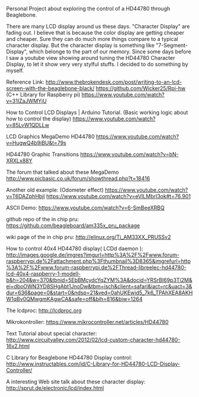 Personal Project about exploring the control of a HD44780 through Beaglebone.

There are many LCD display around us these days. "Character Display" are fading out. I believe that is because the color display are getting cheaper and cheaper. Sure they can do much more things compare to a typical character display. But the character display is something like "7-Segment-Display", which belonge to the part of our memory. Since some days before I saw a youtube view showing around tuning the HD44780 Character Display, to let it show very very stylful stuffs. I decided to do something by myself.  

Reference Link:
http://www.thebrokendesk.com/post/writing-to-an-lcd-screen-with-the-beaglebone-black/
https://github.com/Wicker25/Rpi-hw (C++ Library for Raspberry pi)
https://www.youtube.com/watch?v=31IZaJWMYjU

How to Control LCD Displays | Arduino Tutorial. 
(Basic working logic about how to control the display)
https://www.youtube.com/watch?v=85LvW1QDLLw

LCD Graphics MegaDemo HD44780
https://www.youtube.com/watch?v=HugwQ4b9iBU&t=79s

HD44780 Graphic Transitions
https://www.youtube.com/watch?v=bN-XRXLx88Y

The forum that talked about these MegaDemo
http://www.picbasic.co.uk/forum/showthread.php?t=18416

Another old example: (Odometer effect)
https://www.youtube.com/watch?v=T6DAZphHbjI
https://www.youtube.com/watch?v=eVILMbrI3ok#t=76.901

ASCII Demo:
https://www.youtube.com/watch?v=6-SmBeeXRBQ

github repo of the in chip pru:
https://github.com/beagleboard/am335x_pru_package

wiki page of the in chip pru:
http://elinux.org/Ti_AM33XX_PRUSSv2

How to control 40x4 HD44780 display( LCDd daemon ):
http://images.google.de/imgres?imgurl=http%3A%2F%2Fwww.forum-raspberrypi.de%2Fattachment.php%3Fthumbnail%3D8365&imgrefurl=http%3A%2F%2Fwww.forum-raspberrypi.de%2FThread-libreelec-hd44780-lcd-40x4-raspberry-1-modell-b&h=204&w=370&tbnid=5EbBMcydcYqZYM%3A&docid=YRSrBI69p3Ti2M&ei=dboOWN3YD8SHgAbt1JnoDw&tbm=isch&client=safari&iact=rc&uact=3&dur=636&page=0&start=0&ndsp=21&ved=0ahUKEwid5_7k6_TPAhXEA8AKHW1qBv0QMwgmKAgwCA&safe=off&bih=816&biw=1264

The lcdproc:
http://lcdproc.org

Mikrokontroller:
https://www.mikrocontroller.net/articles/HD44780

Text Tutorial about special character:
http://www.circuitvalley.com/2012/02/lcd-custom-character-hd44780-16x2.html

C Library for Beaglebone HD44780 Display control:
http://www.instructables.com/id/C-Library-for-HD44780-LCD-Display-Controller/

A interesting Web site talk about these character display:
http://sprut.de/electronic/lcd/index.html
